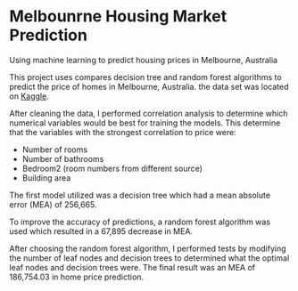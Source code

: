 # Melbounrne Housing Market Prediction
Using machine learning to predict housing prices in Melbourne, Australia

This project uses compares decision tree and random forest algorithms to predict the price of homes in Melbourne, Australia. the data set was located on [Kaggle](https://www.kaggle.com/datasets/dansbecker/melbourne-housing-snapshot).

After cleaning the data, I performed correlation analysis to determine which numerical variables would be best for training the models. This determine that the variables with the strongest correlation to price were:

- Number of rooms
- Number of bathrooms
- Bedroom2 (room numbers from different source)
- Building area

The first model utilized was a decision tree which had a mean absolute error (MEA) of 256,665.

To improve the accuracy of predictions, a random forest algorithm was used which resulted in a 67,895 decrease in MEA.

After choosing the random forest algorithm, I performed tests by modifying the number of leaf nodes and decision trees to determined what the optimal leaf nodes and decision trees were. The final result was an MEA of 186,754.03 in home price prediction.
